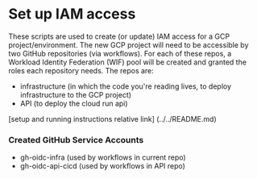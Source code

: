 # Set up IAM access

These scripts are used to create (or update) IAM access for a GCP project/environment. The new GCP project will need to be accessible by two GitHub repositories (via workflows). For each of these repos, a Workload Identity Federation (WIF) pool will be created and granted the roles each repository needs. The repos are: 

- infrastructure (in which the code you're reading lives, to deploy infrastructure to the GCP project)
- API (to deploy the cloud run api)

[setup and running instructions relative link] (../../README.md)

### Created GitHub Service Accounts

 - gh-oidc-infra (used by workflows in current repo)
 - gh-oidc-api-cicd (used by workflows in API repo)